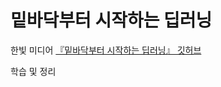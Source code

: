 # 밑바닥부터 시작하는 딥러닝

한빛 미디어 [『밑바닥부터 시작하는 딥러닝』 깃허브](https://github.com/WegraLee/deep-learning-from-scratch)<br>

학습 및 정리
